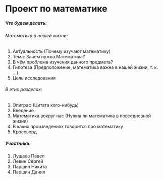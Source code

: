 # Проект по математике

##### Что будем делать:

###### Математика в нашей жизни:
1) Актуальность (Почему изучают математику)
2) Тема: Зачем нужна Математика?
3) В чём проблема изучения данного предмета?
4) Гипотеза (Предположение, математика важна в нашей жизни, т. к. ...)
5) Цель исследования

###### В этих разделах:
1) Эпиграф (Цитата кого-нибудь)
2) Введение
3) Математика вокруг нас (Нужна ли математика в повседневной жизни)
4) В каких произведениях говорится про математику
5) Кроссворд

##### Участники: 
1) Лущаев Павел
2) Левин Сергей
3) Паршин Никита
4) Паршин Данил
